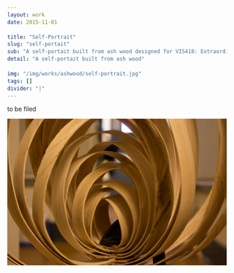 ```yaml
---
layout: work
date: 2015-11-01

title: "Self-Portrait"
slug: "self-portait"
sub: "A self-portait built from ash wood designed for VIS418: Extraordinary Processes"
detail: "A self-portait built from ash wood"

img: "/img/works/ashwood/self-portrait.jpg"
tags: []
divider: "|"
---
```


to be filed

![Self-Portrait](/img/works/ashwood/self-portrait.jpg)
